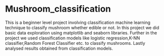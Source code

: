 # Mushroom_classification
This is a beginner level project involving classification machine learning technique to classify mushroom whether edible or not.
In this project we did basic data exploration using matplotlib and seaborn libraries.
Further in the project we used classification models like logistic regression,K-NN classifier,Random Forest Classifier etc. to classify mushrooms.
Lastly analysed results obtained from classification models.
